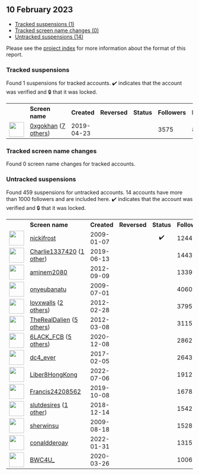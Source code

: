## 10 February 2023

* [Tracked suspensions (1)](#tracked-suspensions)
* [Tracked screen name changes (0)](#tracked-screen-name-changes)
* [Untracked suspensions (14)](#untracked-suspensions)

Please see the [project index](https://github.com/travisbrown/twitter-watch) for more information about the format of this report.

### Tracked suspensions

Found 1 suspensions for tracked accounts.
  ✔️ indicates that the account was verified and 🔒 that it was locked.

<table>
    <tr>
        <th></th>
        <th align="left">Screen name</th>
        <th align="left">Created</th>
        <th align="left">Reversed</th>
        <th align="left">Status</th>
        <th align="left">Followers</th>
        <th align="left">Ranking</th></tr>
    </tr>
        <tr>
            <td><a href="https://twitter.com/intent/user?user_id=1120763028184674305">
                <img src="https://pbs.twimg.com/profile_images/1598827219190685702/4TqrDDWV_normal.jpg" width="40px" height="40px" align="center"/></a>
            </td>
            <td>
                <a href="https://twitter.com/0xgokhan">0xgokhan</a>&nbsp;(<a href="https://api.memory.lol/v1/tw/id/1120763028184674305">7 others</a>)&nbsp;</td>
            <td>2019-04-23</td>
            <td></td>
            <td align="center"></td>
            <td>3575</td>
            <td>84966</td>
        </tr></table>

### Tracked screen name changes

Found 0 screen name changes for tracked accounts.

### Untracked suspensions

Found 459 suspensions for untracked accounts.
14 accounts have more than 1000 followers and are included here.
  ✔️ indicates that the account was verified and 🔒 that it was locked.

<table>
    <tr>
        <th></th>
        <th align="left">Screen name</th>
        <th align="left">Created</th>
        <th align="left">Reversed</th>
        <th align="left">Status</th>
        <th align="left">Followers</th>
    </tr>
        <tr>
            <td><a href="https://twitter.com/intent/user?user_id=18713314">
                <img src="https://pbs.twimg.com/profile_images/781452814249779200/Thfs6rY4_normal.jpg" width="40px" height="40px" align="center"/></a>
            </td>
            <td>
                <a href="https://twitter.com/nickjfrost">nickjfrost</a></td>
            <td>2009-01-07</td>
            <td></td>
            <td align="center">✔️</td>
            <td>1244780</td>
        </tr>
        <tr>
            <td><a href="https://twitter.com/intent/user?user_id=1139053713841111040">
                <img src="https://pbs.twimg.com/profile_images/1578947108547223552/3cd2OzV9_normal.jpg" width="40px" height="40px" align="center"/></a>
            </td>
            <td>
                <a href="https://twitter.com/Charlie1337420">Charlie1337420</a>&nbsp;(<a href="https://api.memory.lol/v1/tw/id/1139053713841111040">1 other</a>)&nbsp;</td>
            <td>2019-06-13</td>
            <td></td>
            <td align="center"></td>
            <td>14430</td>
        </tr>
        <tr>
            <td><a href="https://twitter.com/intent/user?user_id=812942803">
                <img src="https://pbs.twimg.com/profile_images/1515226379243110400/fUDeFaIs_normal.jpg" width="40px" height="40px" align="center"/></a>
            </td>
            <td>
                <a href="https://twitter.com/aminem2080">aminem2080</a></td>
            <td>2012-09-09</td>
            <td></td>
            <td align="center"></td>
            <td>13393</td>
        </tr>
        <tr>
            <td><a href="https://twitter.com/intent/user?user_id=52726405">
                <img src="https://pbs.twimg.com/profile_images/1597469551121387521/hl1kMG8O_normal.jpg" width="40px" height="40px" align="center"/></a>
            </td>
            <td>
                <a href="https://twitter.com/onyeubanatu">onyeubanatu</a></td>
            <td>2009-07-01</td>
            <td></td>
            <td align="center"></td>
            <td>4060</td>
        </tr>
        <tr>
            <td><a href="https://twitter.com/intent/user?user_id=506593141">
                <img src="https://pbs.twimg.com/profile_images/1587991686487183360/mnxHpWCq_normal.jpg" width="40px" height="40px" align="center"/></a>
            </td>
            <td>
                <a href="https://twitter.com/lovxwalls">lovxwalls</a>&nbsp;(<a href="https://api.memory.lol/v1/tw/id/506593141">2 others</a>)&nbsp;</td>
            <td>2012-02-28</td>
            <td></td>
            <td align="center"></td>
            <td>3795</td>
        </tr>
        <tr>
            <td><a href="https://twitter.com/intent/user?user_id=518113189">
                <img src="https://pbs.twimg.com/profile_images/1589655251052904449/9TaIbMav_normal.jpg" width="40px" height="40px" align="center"/></a>
            </td>
            <td>
                <a href="https://twitter.com/TheRealDalien">TheRealDalien</a>&nbsp;(<a href="https://api.memory.lol/v1/tw/id/518113189">5 others</a>)&nbsp;</td>
            <td>2012-03-08</td>
            <td></td>
            <td align="center"></td>
            <td>3115</td>
        </tr>
        <tr>
            <td><a href="https://twitter.com/intent/user?user_id=1336353394374610944">
                <img src="https://pbs.twimg.com/profile_images/1584074942248898561/obW3YXco_normal.jpg" width="40px" height="40px" align="center"/></a>
            </td>
            <td>
                <a href="https://twitter.com/6LACK_FCB">6LACK_FCB</a>&nbsp;(<a href="https://api.memory.lol/v1/tw/id/1336353394374610944">5 others</a>)&nbsp;</td>
            <td>2020-12-08</td>
            <td></td>
            <td align="center"></td>
            <td>2862</td>
        </tr>
        <tr>
            <td><a href="https://twitter.com/intent/user?user_id=828046364693118976">
                <img src="https://pbs.twimg.com/profile_images/1468708643398983684/jIw21OkA_normal.jpg" width="40px" height="40px" align="center"/></a>
            </td>
            <td>
                <a href="https://twitter.com/dc4_ever">dc4_ever</a></td>
            <td>2017-02-05</td>
            <td></td>
            <td align="center"></td>
            <td>2643</td>
        </tr>
        <tr>
            <td><a href="https://twitter.com/intent/user?user_id=1544501514483503105">
                <img src="https://pbs.twimg.com/profile_images/1570303498331250688/VH17QWk0_normal.png" width="40px" height="40px" align="center"/></a>
            </td>
            <td>
                <a href="https://twitter.com/Liber8HongKong">Liber8HongKong</a></td>
            <td>2022-07-06</td>
            <td></td>
            <td align="center"></td>
            <td>1912</td>
        </tr>
        <tr>
            <td><a href="https://twitter.com/intent/user?user_id=1181646630703026177">
                <img src="https://pbs.twimg.com/profile_images/1547970532221468672/bs19eJr5_normal.jpg" width="40px" height="40px" align="center"/></a>
            </td>
            <td>
                <a href="https://twitter.com/Francis24208562">Francis24208562</a></td>
            <td>2019-10-08</td>
            <td></td>
            <td align="center"></td>
            <td>1678</td>
        </tr>
        <tr>
            <td><a href="https://twitter.com/intent/user?user_id=1073593613987262464">
                <img src="https://pbs.twimg.com/profile_images/1075107235989258240/sydT-lZr_normal.jpg" width="40px" height="40px" align="center"/></a>
            </td>
            <td>
                <a href="https://twitter.com/slutdesires">slutdesires</a>&nbsp;(<a href="https://api.memory.lol/v1/tw/id/1073593613987262464">1 other</a>)&nbsp;</td>
            <td>2018-12-14</td>
            <td></td>
            <td align="center"></td>
            <td>1542</td>
        </tr>
        <tr>
            <td><a href="https://twitter.com/intent/user?user_id=66591314">
                <img src="https://pbs.twimg.com/profile_images/929378976891465737/KIpxyTMS_normal.jpg" width="40px" height="40px" align="center"/></a>
            </td>
            <td>
                <a href="https://twitter.com/sherwinsu">sherwinsu</a></td>
            <td>2009-08-18</td>
            <td></td>
            <td align="center"></td>
            <td>1528</td>
        </tr>
        <tr>
            <td><a href="https://twitter.com/intent/user?user_id=1488096452781826049">
                <img src="https://pbs.twimg.com/profile_images/1596476765526003713/9vzNYO5u_normal.jpg" width="40px" height="40px" align="center"/></a>
            </td>
            <td>
                <a href="https://twitter.com/conaldderoay">conaldderoay</a></td>
            <td>2022-01-31</td>
            <td></td>
            <td align="center"></td>
            <td>1315</td>
        </tr>
        <tr>
            <td><a href="https://twitter.com/intent/user?user_id=1243062208029962242">
                <img src="https://pbs.twimg.com/profile_images/1539383141475008512/yuJ6Y5O2_normal.jpg" width="40px" height="40px" align="center"/></a>
            </td>
            <td>
                <a href="https://twitter.com/BWC4U_">BWC4U_</a></td>
            <td>2020-03-26</td>
            <td></td>
            <td align="center"></td>
            <td>1006</td>
        </tr></table>
